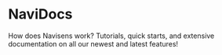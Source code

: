 # NaviDocs
How does Navisens work? Tutorials, quick starts, and extensive documentation on all our newest and latest features!
